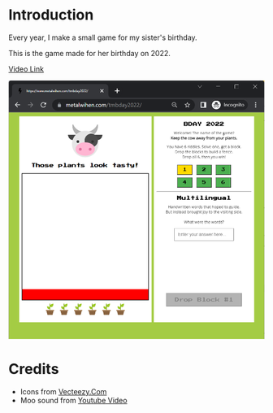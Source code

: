 # Introduction

Every year, I make a small game for my sister's birthday. 

This is the game made for her birthday on 2022. 

[Video Link](/screenshots/recording.mp4)

![img](/screenshots/screenshot.png)


# Credits

- Icons from [Vecteezy.Com](https://www.stockio.com/free-icon/nature-icons-cow)
- Moo sound from [Youtube Video](https://www.youtube.com/watch?v=hubCDqXiT2M)
